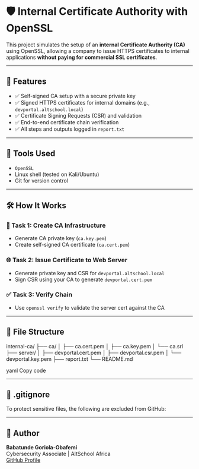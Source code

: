 # 🛡️ Internal Certificate Authority with OpenSSL

This project simulates the setup of an **internal Certificate Authority (CA)** using OpenSSL, allowing a company to issue HTTPS certificates to internal applications **without paying for commercial SSL certificates**.

---

## 📌 Features

- ✅ Self-signed CA setup with a secure private key
- ✅ Signed HTTPS certificates for internal domains (e.g., `devportal.altschool.local`)
- ✅ Certificate Signing Requests (CSR) and validation
- ✅ End-to-end certificate chain verification
- ✅ All steps and outputs logged in `report.txt`

---

## 🧰 Tools Used

- `OpenSSL`
- Linux shell (tested on Kali/Ubuntu)
- Git for version control

---

## 🛠️ How It Works

### 🔐 Task 1: Create CA Infrastructure
- Generate CA private key (`ca.key.pem`)
- Create self-signed CA certificate (`ca.cert.pem`)

### 🌐 Task 2: Issue Certificate to Web Server
- Generate private key and CSR for `devportal.altschool.local`
- Sign CSR using your CA to generate `devportal.cert.pem`

### ✅ Task 3: Verify Chain
- Use `openssl verify` to validate the server cert against the CA

---
## 📂 File Structure
internal-ca/
├── ca/
│ ├── ca.cert.pem
│ ├── ca.key.pem
│ └── ca.srl
├── server/
│ ├── devportal.cert.pem
│ ├── devportal.csr.pem
│ └── devportal.key.pem
├── report.txt
└── README.md

yaml
Copy code

---

## 🚫 .gitignore

To protect sensitive files, the following are excluded from GitHub:

---

## 📖 Author

**Babatunde Goriola-Obafemi**  
Cybersecurity Associate | AltSchool Africa  
[GitHub Profile](https://github.com/Nobleteesage)
